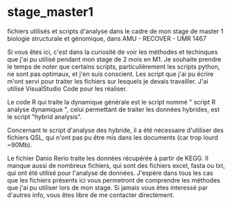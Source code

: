 # stage_master1
fichiers utilisés et scripts d'analyse dans le cadre de mon stage de master 1 biologie structurale et génomique, dans AMU - RECOVER - UMR 1467


Si vous êtes ici, c'est dans la curiosité de voir les méthodes et techinques que j'ai pu utilisé pendant mon stage de 2 mois en M1.
Je souhaite prendre le temps de noter que certains scripts, particulièrement les scripts python, ne sont pas optimaux, et j'en suis conscient. Les script que j'ai pu écrire m'ont servi pour traiter les fichiers sur lesquels je devais travailler. J'ai utilisé VisualStudio Code pour les réaliser.

Le code R qui traite la dynamique générale est le script nommé " script R analyse dynamique ", celui permettant de traiter les données hybrides, est le script "hybrid analysis".

Concernant le script d'analyse des hybride, il a été nécessaire d'utiliser des fichiers QSL, qui n'ont pas pu être mis dans les documents (car trop lourd ~90Mb). 

Le fichier Danio Rerio traite les données récupérée à partir de KEGG. 
Il manque aussi de nombreux fichiers, qui sont des fichiers excel, fasta ou txt, qui ont été utilisé pour l'analyse de données.
J'espère dans tous les cas que les fichiers présents ici vous permetront de comprendre les méthodes que j'ai pu utiliser lors de mon stage.
Si jamais vous êtes interessé par d'autres info, vous êtes libre de me contacter directement.

